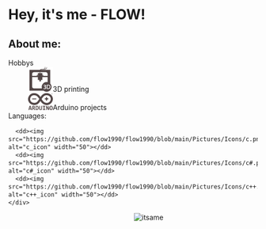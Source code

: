 <body>
  <div align="left">
<h1>Hey, it's me - <B>FLOW</B>!</h1>
    <div align="left">
      <h2>About me:</h2>
      <dt>Hobbys</dt>
      <dd><img src="https://github.com/flow1990/flow1990/blob/main/Pictures/Icons/3d.png" alt="3D_printing_icon" width="50">3D printing</dd>
      <dd><img src="https://github.com/flow1990/flow1990/blob/main/Pictures/Icons/arduino.png" alt="arduino_icon" width="50">Arduino projects</dd>
      <dt>Languages:</dt>
      
      <dd><img src="https://github.com/flow1990/flow1990/blob/main/Pictures/Icons/c.png" alt="c_icon" width="50"></dd>
      <dd><img src="https://github.com/flow1990/flow1990/blob/main/Pictures/Icons/c#.png" alt="c#_icon" width="50"></dd>
      <dd><img src="https://github.com/flow1990/flow1990/blob/main/Pictures/Icons/c++.png" alt="c++_icon" width="50"></dd>
    </div>
<img src="https://github.com/flow1990/flow1990/blob/main/Pictures/ich_kreis.png" alt="itsame" width="250" align="right">
  </div>
</body>
